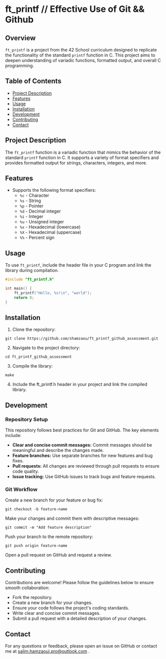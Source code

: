 # ft_printf // Effective Use of Git && Github

## Overview

`ft_printf` is a project from the 42 School curriculum designed to replicate the functionality of the standard `printf` function in C. This project aims to deepen understanding of variadic functions, formatted output, and overall C programming.

## Table of Contents

- [Project Description](#project-description)
- [Features](#features)
- [Usage](#usage)
- [Installation](#installation)
- [Development](#development)
- [Contributing](#contributing)
- [Contact](#contact)

## Project Description

The `ft_printf` function is a variadic function that mimics the behavior of the standard `printf` function in C. It supports a variety of format specifiers and provides formatted output for strings, characters, integers, and more.

## Features

- Supports the following format specifiers:
  - `%c` - Character
  - `%s` - String
  - `%p` - Pointer
  - `%d` - Decimal integer
  - `%i` - Integer
  - `%u` - Unsigned integer
  - `%x` - Hexadecimal (lowercase)
  - `%X` - Hexadecimal (uppercase)
  - `%%` - Percent sign

## Usage

To use `ft_printf`, include the header file in your C program and link the library during compilation.

```c
#include "ft_printf.h"

int main() {
    ft_printf("Hello, %s!\n", "world");
    return 0;
}
```
## Installation

1. Clone the repository:

```
git clone https://github.com/shamzaou/ft_printf_github_assessment.git
```

2. Navigate to the project directory:

```
cd ft_printf_github_assessment
```

3. Compile the library:

```
make
```

4. Include the ft_printf.h header in your project and link the compiled library.

## Development

### Repository Setup
This repository follows best practices for Git and GitHub. The key elements include:

  - **Clear and concise commit messages:** Commit messages should be meaningful and describe the changes made.
  - **Feature branches:** Use separate branches for new features and bug fixes.
  - **Pull requests:** All changes are reviewed through pull requests to ensure code quality.
  - **Issue tracking:** Use GitHub issues to track bugs and feature requests.

### Git Workflow

Create a new branch for your feature or bug fix:

    git checkout -b feature-name

Make your changes and commit them with descriptive messages:

    git commit -m "Add feature description"

Push your branch to the remote repository:

    git push origin feature-name

Open a pull request on GitHub and request a review.

## Contributing

Contributions are welcome! Please follow the guidelines below to ensure smooth collaboration:

  - Fork the repository.
  - Create a new branch for your changes.
  - Ensure your code follows the project's coding standards.
  - Write clear and concise commit messages.
  - Submit a pull request with a detailed description of your changes.

## Contact
For any questions or feedback, please open an issue on GitHub or contact me at salim.hamzaoui.pro@outlook.com .
